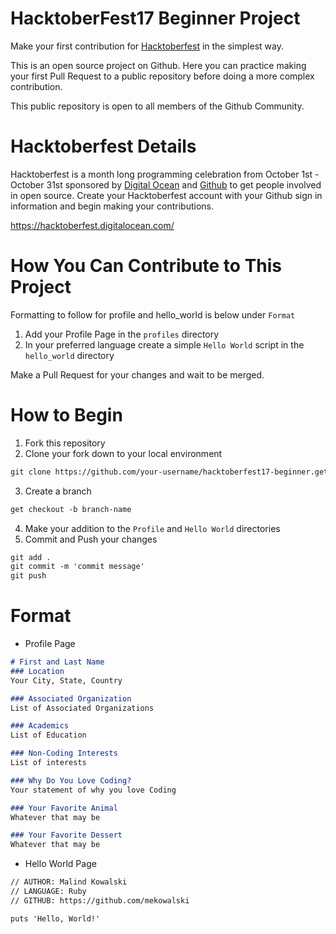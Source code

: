 # HacktoberFest17 Beginner Project
Make your first contribution for [Hacktoberfest](https://hacktoberfest.digitalocean.com) in the simplest way.

This is an open source project on Github.  Here you can practice making your first Pull Request to a public repository before doing a more complex contribution.

This public repository is open to all members of the Github Community.

# Hacktoberfest Details
Hacktoberfest is a month long programming celebration from October 1st - October 31st sponsored by [Digital Ocean](https://www.digitalocean.com/) and [Github](https://github.com/blog/2433-celebrate-open-source-this-october-with-hacktoberfest) to get people involved in open source.  Create your Hacktoberfest account with your Github sign in information and begin making your contributions.

https://hacktoberfest.digitalocean.com/

# How You Can Contribute to This Project
Formatting to follow for profile and hello_world is below under `Format`
1. Add your Profile Page in the `profiles` directory
2. In your preferred language create a simple `Hello World` script in the `hello_world` directory

Make a Pull Request for your changes and wait to be merged.

# How to Begin
1. Fork this repository
2. Clone your fork down to your local environment
```markdown
git clone https://github.com/your-username/hacktoberfest17-beginner.get
```

3. Create a branch
```markdown
get checkout -b branch-name
```

4. Make your addition to the `Profile` and `Hello World` directories
5. Commit and Push your changes
```markdown
git add .
git commit -m 'commit message'
git push
```

# Format
* Profile Page

```markdown
# First and Last Name
### Location
Your City, State, Country

### Associated Organization
List of Associated Organizations

### Academics
List of Education

### Non-Coding Interests
List of interests

### Why Do You Love Coding?
Your statement of why you love Coding

### Your Favorite Animal
Whatever that may be

### Your Favorite Dessert
Whatever that may be
```

* Hello World Page
```markdown
// AUTHOR: Malind Kowalski
// LANGUAGE: Ruby
// GITHUB: https://github.com/mekowalski

puts 'Hello, World!'
```
